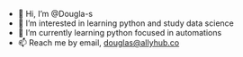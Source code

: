 - 👋 Hi, I’m @Dougla-s
- 👀 I’m interested in learning python and study data science
- 🌱 I’m currently learning python focused in automations
- 📫 Reach me by email, douglas@allyhub.co


